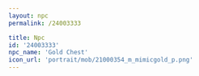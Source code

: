 ```yaml
---
layout: npc
permalink: /24003333

title: Npc
id: '24003333'
npc_name: 'Gold Chest'
icon_url: 'portrait/mob/21000354_m_mimicgold_p.png'
---
```

